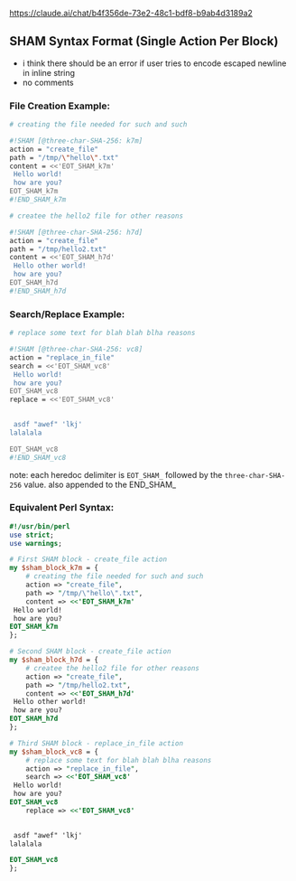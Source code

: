 
https://claude.ai/chat/b4f356de-73e2-48c1-bdf8-b9ab4d3189a2

## SHAM Syntax Format (Single Action Per Block)

- i think there should be an error if user tries to encode escaped newline in inline string
- no comments

### File Creation Example:

```sh [sham]
# creating the file needed for such and such

#!SHAM [@three-char-SHA-256: k7m]
action = "create_file"
path = "/tmp/\"hello\".txt"
content = <<'EOT_SHAM_k7m'
 Hello world!
 how are you?
EOT_SHAM_k7m
#!END_SHAM_k7m

# createe the hello2 file for other reasons

#!SHAM [@three-char-SHA-256: h7d]
action = "create_file"
path = "/tmp/hello2.txt"
content = <<'EOT_SHAM_h7d'
 Hello other world!
 how are you?
EOT_SHAM_h7d
#!END_SHAM_h7d
```

### Search/Replace Example:

```sh [sham]
# replace some text for blah blah blha reasons

#!SHAM [@three-char-SHA-256: vc8]
action = "replace_in_file"
search = <<'EOT_SHAM_vc8'
 Hello world!
 how are you?
EOT_SHAM_vc8
replace = <<'EOT_SHAM_vc8'

   
 asdf "awef" 'lkj'
lalalala 

EOT_SHAM_vc8
#!END_SHAM_vc8
```

note: each heredoc delimiter is `EOT_SHAM_` followed by the `three-char-SHA-256` value. also appended to the END_SHAM_


### Equivalent Perl Syntax:

```perl
#!/usr/bin/perl
use strict;
use warnings;

# First SHAM block - create_file action
my $sham_block_k7m = {
    # creating the file needed for such and such
    action => "create_file",
    path => "/tmp/\"hello\".txt",
    content => <<'EOT_SHAM_k7m'
 Hello world!
 how are you?
EOT_SHAM_k7m
};

# Second SHAM block - create_file action
my $sham_block_h7d = {
    # createe the hello2 file for other reasons
    action => "create_file",
    path => "/tmp/hello2.txt",
    content => <<'EOT_SHAM_h7d'
 Hello other world!
 how are you?
EOT_SHAM_h7d
};

# Third SHAM block - replace_in_file action
my $sham_block_vc8 = {
    # replace some text for blah blah blha reasons
    action => "replace_in_file",
    search => <<'EOT_SHAM_vc8'
 Hello world!
 how are you?
EOT_SHAM_vc8
    replace => <<'EOT_SHAM_vc8'

   
 asdf "awef" 'lkj'
lalalala 

EOT_SHAM_vc8
};
```

